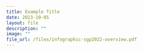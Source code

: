 ```yaml
---
title: Example Title
date: 2023-10-05
layout: file
description: ""
image: ""
file_url: /files/infographic-sgp2022-overview.pdf
---
```

